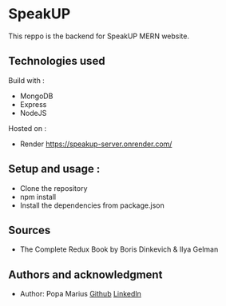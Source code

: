# SpeakUP

This reppo is the backend for SpeakUP MERN website.


## Technologies used

Build with : 

- MongoDB
- Express
- NodeJS

Hosted on :
- Render https://speakup-server.onrender.com/

## Setup and usage : 
- Clone the repository
- npm install
- Install the dependencies from package.json

## Sources

- The Complete Redux Book by Boris Dinkevich & Ilya Gelman

## Authors and acknowledgment

- Author: Popa Marius [Github](https://github.com/izaacyo) [LinkedIn](https://www.linkedin.com/in/popamariuspetrut/)
